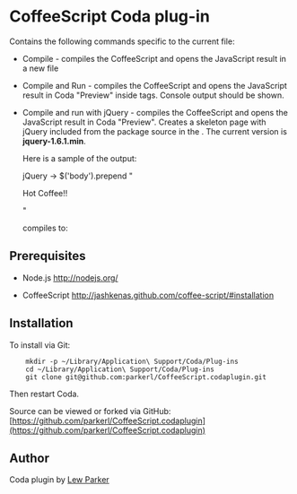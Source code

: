 CoffeeScript Coda plug-in
===================

Contains the following commands specific to the current file:

* Compile - compiles the CoffeeScript and opens the JavaScript result in a new file
* Compile and Run - compiles the CoffeeScript and opens the JavaScript result in Coda "Preview" inside <script></script> tags. Console output should be shown.
* Compile and run with jQuery - compiles the CoffeeScript and opens the JavaScript result in Coda "Preview". Creates a skeleton page with jQuery included from the package source in the <head>. The current version is **jquery-1.6.1.min**.

  Here is a sample of the output:
  
    jQuery ->
    $('body').prepend "<p>Hot Coffee!!</p>"
  
  compiles to:
  
    <html>
    <head>
    <script src="file://///Users/parker/Library/Application Support/Coda/Plug-ins/CoffeeScript.codaplugin/Contents/Resources/D045B81C-A3ED-47B1-A5E7-3C2216B695EA/Support Files/jquery-1.6.1.min.js">
    </script>
    </head>
    <body>
    <script>
    (function() {
      jQuery(function() {
        return $('body').prepend("<p>Hot Coffee!!</p>");
      });
    }).call(this);
    </script>
    </body>
    <html>
  
  

Prerequisites
-------------

- Node.js http://nodejs.org/

- CoffeeScript http://jashkenas.github.com/coffee-script/#installation



Installation
------------

To install via Git:

		mkdir -p ~/Library/Application\ Support/Coda/Plug-ins
		cd ~/Library/Application\ Support/Coda/Plug-ins
		git clone git@github.com:parkerl/CoffeeScript.codaplugin.git

Then restart Coda.

Source can be viewed or forked via GitHub: [https://github.com/parkerl/CoffeeScript.codaplugin](https://github.com/parkerl/CoffeeScript.codaplugin)

Author
------

Coda plugin by [Lew Parker](http://github.com/parkerl)
